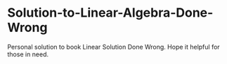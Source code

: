 # Solution-to-Linear-Algebra-Done-Wrong
Personal solution to book Linear Solution Done Wrong. Hope it helpful for those in need.
